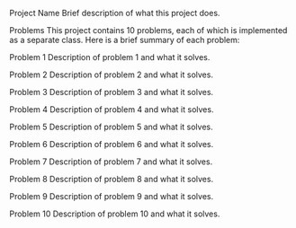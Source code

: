 Project Name
Brief description of what this project does.

Problems
This project contains 10 problems, each of which is implemented as a separate class. Here is a brief summary of each problem:

Problem 1
Description of problem 1 and what it solves.

Problem 2
Description of problem 2 and what it solves.

Problem 3
Description of problem 3 and what it solves.

Problem 4
Description of problem 4 and what it solves.

Problem 5
Description of problem 5 and what it solves.

Problem 6
Description of problem 6 and what it solves.

Problem 7
Description of problem 7 and what it solves.

Problem 8
Description of problem 8 and what it solves.

Problem 9
Description of problem 9 and what it solves.

Problem 10
Description of problem 10 and what it solves.
